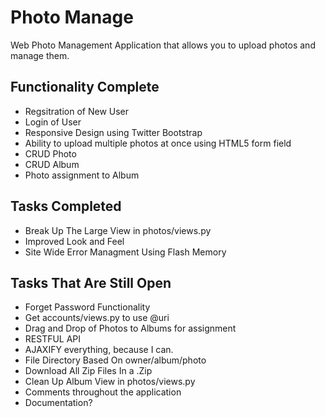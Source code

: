 Photo Manage
===========

Web Photo Management Application that allows you to upload photos and manage them.


Functionality Complete
--------

* Regsitration of New User
* Login of User
* Responsive Design using Twitter Bootstrap
* Ability to upload multiple photos at once using HTML5 form field
* CRUD Photo
* CRUD Album
* Photo assignment to Album

Tasks Completed
--------
* Break Up The Large View in photos/views.py
* Improved Look and Feel
* Site Wide Error Managment Using Flash Memory

Tasks That Are Still Open
--------

* Forget Password Functionality
* Get accounts/views.py to use @uri
* Drag and Drop of Photos to Albums for assignment
* RESTFUL API
* AJAXIFY everything, because I can.
* File Directory Based On owner/album/photo
* Download All Zip Files In a .Zip
* Clean Up Album View in photos/views.py
* Comments throughout the application
* Documentation?
